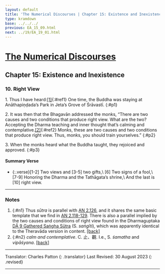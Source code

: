 ```yaml
---
layout: default
title: 'The Numerical Discourses | Chapter 15: Existence and Inexistence | 10. Right View'
type: kramdown
base: ../../../
previous: EA_15_09.html
next: ../19/EA_19_01.html
---
```


# [The Numerical Discourses](../index.html)
## Chapter 15: Existence and Inexistence
### 10. Right View

1\. Thus I have heard:[\[1\]](#n1){:#ref1} One time, the Buddha was staying at Anāthapiṇḍada’s Park in Jeta’s Grove of Śrāvastī.
{:#p1}

2\. It was then that the Bhagavān addressed the monks, “There are two causes and two conditions that produce right view. What are the two? Accepting the Dharma teaching and inner thought that’s calming and contemplative.[\[2\]](#n2){:#ref2} Monks, these are two causes and two conditions that produce right view. Thus, monks, you should train yourselves.”
{:#p2}

3\. When the monks heard what the Buddha taught, they rejoiced and approved.
{:#p3}

#### Summary Verse

* {:.verse}[1-2] Two views and [3-5] two gifts,\\
[6] Two signs of a fool,\\
[7-9] Honoring the Dharma and the Tathāgata’s shrine,\\
And the last is [10] right view.

---

### Notes

1. {:#n1} Thus <em>sūtra</em> is parallel with <a href="https://suttacentral.net/an2.126/en/sujato" target="_blank">AN 2.126</a>, and it shares the same basic template that we find in <a href="https://suttacentral.net/an2.118/en/sujato" target="_blank">AN 2.118-129</a>. There is also a parallel implied by the two causes and conditions of right view found in the Dharmaguptaka <a href="https://canon.dharmapearls.net/01_agama/dirgha/DA_9.html#p19" target="_blank">DĀ 9 Gathered Saṅgha Sūtra</a> (S. <em>saṅgīti</em>), which was apparently identical to the Theravāda version in content. [\[back\]](#ref1)
2. {:#n2} <em>calm and contemplative</em>. C. 止、觀. I.e., S. <em>śamatha</em> and <em>vipāśyana</em>. [\[back\]](#ref2)

---

Translator: Charles Patton
{: .translator}
Last Revised: 30 August 2023
{: .revised}

---